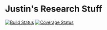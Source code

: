 # Justin's Research Stuff

[![Build Status](https://travis-ci.org/justinnhli/research.svg?branch=master)](https://travis-ci.org/justinnhli/research)
[![Coverage Status](https://coveralls.io/repos/github/justinnhli/research/badge.svg?branch=master)](https://coveralls.io/github/justinnhli/research?branch=master)
